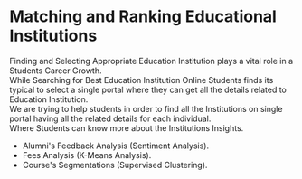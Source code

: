 # Matching and Ranking Educational Institutions
Finding and Selecting Appropriate Education Institution plays a vital role in a Students Career Growth.
<br>
While Searching for Best Education Institution Online Students finds its typical to select a single portal where they can get all the details related to Education Institution.
<br>
We are trying to help students in order to find all the Institutions on single portal having all the related details for each individual.
<br>
Where Students can know more about the Institutions Insights.
<br>
* Alumni's Feedback Analysis (Sentiment Analysis).
* Fees Analysis (K-Means Analysis).
* Course's Segmentations (Supervised Clustering).

